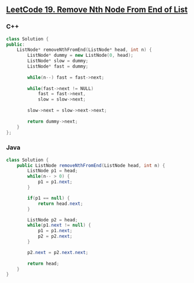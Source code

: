 ## [LeetCode 19. Remove Nth Node From End of List](https://leetcode.com/problems/remove-nth-node-from-end-of-list/)

### C++
```c++
class Solution {
public:
    ListNode* removeNthFromEnd(ListNode* head, int n) {
        ListNode* dummy = new ListNode(0, head);
        ListNode* slow = dummy;
        ListNode* fast = dummy;
        
        while(n--) fast = fast->next;
        
        while(fast->next != NULL)
            fast = fast->next,
            slow = slow->next;
        
        slow->next = slow->next->next;
        
        return dummy->next;
    }
};
```

### Java
```java
class Solution {
    public ListNode removeNthFromEnd(ListNode head, int n) {
        ListNode p1 = head;
        while(n-- > 0) {
            p1 = p1.next;
        }

        if(p1 == null) {
            return head.next;
        }

        ListNode p2 = head;
        while(p1.next != null) {
            p1 = p1.next;
            p2 = p2.next;
        }

        p2.next = p2.next.next;
        
        return head;
    }
}
```